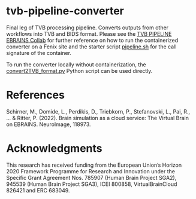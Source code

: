 # tvb-pipeline-converter
Final leg of TVB processing pipeline. Converts outputs from other workflows into TVB and BIDS format.
Please see the [TVB PIPELINE EBRAINS Collab](https://wiki.ebrains.eu/bin/view/Collabs/tvb-pipeline/) for further reference on how to run the containerized converter on a Fenix site and the starter script [pipeline.sh](https://github.com/BrainModes/tvb-pipeline-converter/blob/master/pipeline.sh) for the call signature of the container.

To run the converter locally without containerization, the [convert2TVB_format.py](https://github.com/BrainModes/tvb-pipeline-converter/blob/master/convert2TVB_format.py) Python script can be used directly.

# References
Schirner, M., Domide, L., Perdikis, D., Triebkorn, P., Stefanovski, L., Pai, R., ... & Ritter, P. (2022). Brain simulation as a cloud service: The Virtual Brain on EBRAINS. NeuroImage, 118973.

# Acknowledgments

This  research  has  received  funding  from  the  European  Union’s  Horizon  2020  Framework  Programme  for  Research  and  Innovation  under  the  Specific  Grant  Agreement  Nos.  785907  (Human  Brain Project SGA2),  945539  (Human  Brain Project SGA3), ICEI 800858, VirtualBrainCloud 826421 and ERC 683049.
